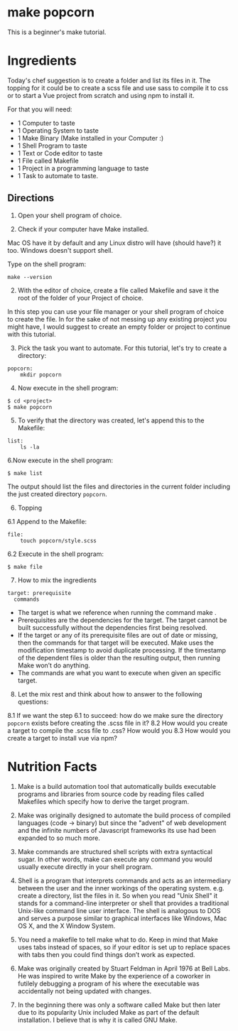 # make popcorn 
This is a beginner's make tutorial.

# Ingredients

Today's chef suggestion is to create a folder and list its files in it. The topping for it could be to create a scss file and use sass to compile it to css or to start a Vue project from scratch and using npm to install it. 

For that you will need:
- 1 Computer to taste
- 1 Operating System to taste 
- 1 Make Binary (Make installed in your Computer :)
- 1 Shell Program to taste
- 1 Text or Code editor to taste
- 1 File called Makefile
- 1 Project in a programming language to taste
- 1 Task to automate to taste. 


## Directions

1. Open your shell program of choice.

2. Check if your computer have Make installed. 

Mac OS have it by default and any Linux distro will have (should have?) it too. Windows doesn't support shell.

Type on the shell program:
```
make --version
```

2. With the editor of choice, create a file called Makefile and save it the root of the folder of your Project of choice.

In this step you can use your file manager or your shell program of choice to create the file. In for the sake of not messing up any existing project you might have, I would suggest to create an empty folder or project to continue with this tutorial.

3. Pick the task you want to automate. For this tutorial, let's try to create a directory:
```
popcorn: 
	mkdir popcorn

```

4. Now execute in the shell program:

```
$ cd <project>
$ make popcorn
```

5. To verify that the directory was created, let's append  this to the Makefile:

```
list:
	ls -la
```

6.Now execute in the shell program:

```
$ make list
```

The output should list the files and directories in the current folder including the just created directory ```popcorn```.


6. Topping

6.1 Append to the Makefile:

```
file: 
	touch popcorn/style.scss
```

6.2 Execute in the shell program:
```
$ make file
```

7. How to mix the ingredients

```
target: prerequisite
  commands
```

- The target is what we reference when running the command make <target>.
- Prerequisites are the dependencies for the target. The target cannot be built successfully without the dependencies first being resolved.
-  If the target or any of its prerequisite files are out of date or missing, then the commands for that target will be executed. Make uses the modification timestamp to avoid duplicate processing. If the timestamp of the dependent files is older than the resulting output, then running Make won’t do anything. 
- The commands are what you want to execute when given an specific target.

8. Let the mix rest and think about how to answer to the following questions:

8.1 If we want the step 6.1 to succeed: how do we make sure the directory ```popcorn``` exists before creating the .scss file in it?
8.2 How would you create a target to compile the .scss file to .css? How would you
8.3 How would you create a target to install vue via npm?

# Nutrition Facts

1. Make is a build automation tool that automatically builds executable programs and libraries from source code by reading files called Makefiles which specify how to derive the target program. 

2. Make was originally designed to automate the build process of compiled languages (code -> binary) but since the "advent" of web development and the infinite numbers of Javascript frameworks its use had been expanded to so much more. 

3. Make commands are structured shell scripts with extra syntactical sugar. In other words, make can execute any command you would usually execute directly in your shell program.

4. Shell is a program that interprets commands and acts as an intermediary between the user and the inner workings of the operating system. e.g. create a directory, list the files in it. So when you read "Unix Shell" it stands for a command-line interpreter or shell that provides a traditional Unix-like command line user interface.  The shell is analogous to DOS and serves a purpose similar to graphical interfaces like Windows, Mac OS X, and the X Window System.

5. You need a makefile to tell make what to do. Keep in mind that Make uses tabs instead of spaces, so if your editor is set up to replace spaces with tabs then you could find things don’t work as expected. 

6. Make was originally created by Stuart Feldman in April 1976 at Bell Labs. He was inspired to write Make by the experience of a coworker in futilely debugging a program of his where the executable was accidentally not being updated with changes.

7. In the beginning there was only a software called Make but then later due to its popularity Unix included Make as part of the default installation. I believe that is why it is called GNU Make.












